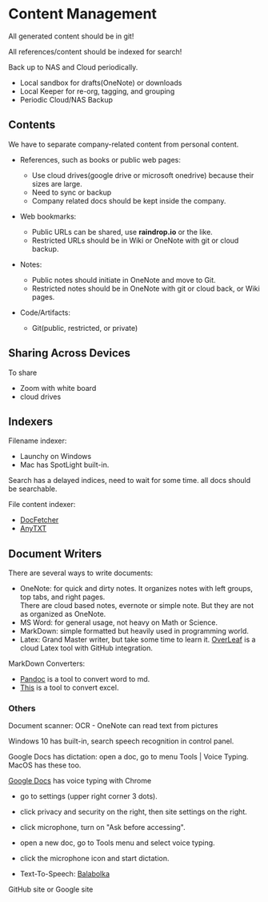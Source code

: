 # Content Management

All generated content should be in git!

All references/content should be indexed for search!

Back up to NAS and Cloud periodically.

- Local sandbox for drafts(OneNote) or downloads
- Local Keeper for re-org, tagging, and grouping
- Periodic Cloud/NAS Backup

## Contents
We have to separate company-related content from personal content.

- References, such as books or public web pages:
	- Use cloud drives(google drive or microsoft onedrive) 
	  because their sizes are large.
	- Need to sync or backup
	- Company related docs should be kept inside the company.
	
- Web bookmarks:
	- Public URLs can be shared, use **raindrop.io** or the like.
	- Restricted URLs should be in Wiki or OneNote with git or cloud backup.
	
- Notes:
	- Public notes should initiate in OneNote and move to Git.
	- Restricted notes should be in OneNote with git or cloud back, or Wiki pages.
	
- Code/Artifacts:
	- Git(public, restricted, or private)
	
## Sharing Across Devices
To share
- Zoom with white board
- cloud drives 

## Indexers

Filename indexer:
- Launchy on Windows 
- Mac has SpotLight built-in.

Search has a delayed indices, need to wait for some time. all docs should be searchable.

File content indexer:
- [DocFetcher](http://docfetcher.sourceforge.net/en/index.html)
- [AnyTXT](https://anytxt.net/)

## Document Writers

There are several ways to write documents:
- OneNote: for quick and dirty notes. It organizes notes with left groups, top tabs, and right 
  pages.  
  There are cloud based notes, evernote or simple note. But they are not as organized as OneNote.
- MS Word: for general usage, not heavy on Math or Science.
- MarkDown: simple formatted but heavily used in programming world.
- Latex: Grand Master writer, but take some time to learn it. [OverLeaf](http://overleaf.com) is
  a cloud Latex tool with GitHub integration.

MarkDown Converters:
- [Pandoc](https://pandoc.org/) is a tool to convert word to md.
- [This](https://thisdavej.com/copy-table-in-excel-and-paste-as-a-markdown-table/) is a tool to 
convert excel.


### Others
Document scanner: OCR - OneNote can read text from pictures

Windows 10 has built-in, search speech recognition in control panel.

Google Docs has dictation: open a doc, go to menu Tools | Voice Typing. MacOS has these too.

[Google Docs](https://docs.google.com/document) has voice typing with Chrome
- go to settings (upper right corner 3 dots).
- click privacy and security on the right, then site settings on the right.
- click microphone, turn on "Ask before accessing".
- open a new doc, go to Tools menu and select voice typing.
- click the microphone icon and start dictation.

- Text-To-Speech:
  [Balabolka](http://www.cross-plus-a.com/balabolka.htm)

GitHub site or Google site
